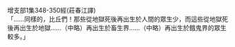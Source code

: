 增支部1集348-350經(莊春江譯)  
「……同樣的，比丘們！那些從地獄死後再出生於人間的眾生少，而這些從地獄死後再出生於地獄……（中略）再出生於畜生界……（中略）再出生於餓鬼界的眾生較多。」  
  
  
